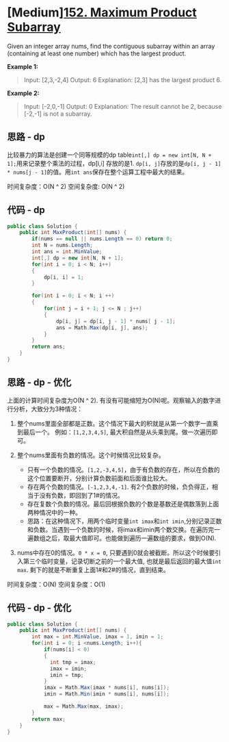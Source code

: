 # [Medium][152. Maximum Product Subarray](https://leetcode.com/problems/maximum-product-subarray/)

Given an integer array nums, find the contiguous subarray within an array (containing at least one number) which has the largest product.

**Example 1:**

> Input: [2,3,-2,4]
> Output: 6
> Explanation: [2,3] has the largest product 6.

**Example 2:**

> Input: [-2,0,-1]
> Output: 0
> Explanation: The result cannot be 2, because [-2,-1] is not a subarray.

## 思路 - dp

比较暴力的算法是创建一个同等规模的dp table`int[,] dp = new int[N, N + 1];`用来记录整个乘法的过程，dp[i,i] 存放的是1. `dp[i, j]`存放的是`dp[i, j - 1] * nums[j - 1]`的值。用`int ans`保存在整个运算工程中最大的结果。

时间复杂度：O(N ^ 2)
空间复杂度: O(N ^ 2)

## 代码 - dp

```csharp
public class Solution {
    public int MaxProduct(int[] nums) {
        if(nums == null || nums.Length == 0) return 0;
        int N = nums.Length;
        int ans = int.MinValue;
        int[,] dp = new int[N, N + 1];
        for(int i = 0; i < N; i++)
        {
            dp[i, i] = 1;
        }

        for(int i = 0; i < N; i ++)
        {
            for(int j = i + 1; j <= N ; j++)
            {
                dp[i, j] = dp[i, j - 1] * nums[ j - 1];
                ans = Math.Max(dp[i, j], ans);
            }
        }
        return ans;
    }
}
```

## 思路 - dp - 优化

上面的计算时间复杂度为O(N ^ 2). 有没有可能缩短为O(N)呢。观察输入的数字进行分析，大致分为3种情况：

1. 整个nums里面全部都是正数。这个情况下最大的积就是从第一个数字一直乘到最后一个。
   例如：`[1,2,3,4,5]`, 最大积自然是从头乘到尾。做一次遍历即可。

2. 整个nums里面有负数的情况。这个时候情况比较复杂。

   * 只有一个负数的情况。`[1,2,-3,4,5]`，由于有负数的存在，所以在负数的这个位置要断开，分别计算负数前面和后面谁比较大。
   * 存在两个负数的情况。`[-1,2,3,4,-1]`. 有2个负数的时候，负负得正，相当于没有负数，即回到了1#的情况。
   * 存在复数个负数的情况。最后回根据负数的个数是基数还是偶数落到上面两种情况中的一种。
   * 思路：在这种情况下，用两个临时变量`int imax`和`int imin`,分别记录正数和负数。当遇到一个负数的时候，将imax和imin两个数交换。在遍历完一遍数组之后，取最大值即可。也能做到遍历一遍数组的要求，做到O(N).

3. nums中存在0的情况。`0 * x = 0`, 只要遇到0就会被截断。所以这个时候要引入第三个临时变量，记录切断之前的一个最大值, 也就是最后返回的最大值`int max`. 剩下的就是不断重复上面1#和2#的情况，直到结束。

时间复杂度：O(N)
空间复杂度：O(1)

## 代码 - dp - 优化

```csharp
public class Solution {
    public int MaxProduct(int[] nums) {
        int max = int.MinValue, imax = 1, imin = 1;
        for(int i = 0; i <nums.Length; i++){
            if(nums[i] < 0)
            {
              int tmp = imax;
              imax = imin;
              imin = tmp;
            }
            imax = Math.Max(imax * nums[i], nums[i]);
            imin = Math.Min(imin * nums[i], nums[i]);

            max = Math.Max(max, imax);
        }
        return max;
    }
}
```
